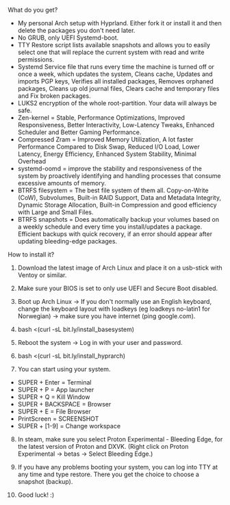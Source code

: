 What do you get?

- My personal Arch setup with Hyprland. Either fork it or install it and then delete the packages you don't need later.
- No GRUB, only UEFI Systemd-boot.
- TTY Restore script lists available snapshots and allows you to easily select one that will replace the current system with read and write permissions.
- Systemd Service file that runs every time the machine is turned off or once a week, which updates the system, Cleans cache, Updates and imports PGP keys, Verifies all installed packages, Removes orphaned packages, Cleans up old journal files, Clears cache and temporary files and Fix broken packages.
- LUKS2 encryption of the whole root-partition. Your data will always be safe.
- Zen-kernel = Stable, Performance Optimizations, Improved Responsiveness, Better Interactivity, Low-Latency Tweaks, Enhanced Scheduler and Better Gaming Performance.
- Compressed Zram = Improved Memory Utilization, A lot faster Performance Compared to Disk Swap, Reduced I/O Load, Lower Latency, Energy Efficiency, Enhanced System Stability, Minimal Overhead
- systemd-oomd = improve the stability and responsiveness of the system by proactively identifying and handling processes that consume excessive amounts of memory.
- BTRFS filesystem = The best file system of them all. Copy-on-Write (CoW), Subvolumes, Built-in RAID Support, Data and Metadata Integrity, Dynamic Storage Allocation, Built-in Compression and good efficiency with Large and Small Files.
- BTRFS snapshots = Does automatically backup your volumes based on a weekly schedule and every time you install/updates a package. Efficient backups with quick recovery, if an error should appear after updating bleeding-edge packages.

How to install it?

1. Download the latest image of Arch Linux and place it on a usb-stick with Ventoy or similar.

2. Make sure your BIOS is set to only use UEFI and Secure Boot disabled.

3. Boot up Arch Linux -> If you don't normally use an English keyboard, change the keyboard layout with loadkeys (eg loadkeys no-latin1 for Norwegian) -> make sure you have internet (ping google.com).

4. bash <(curl -sL bit.ly/install_basesystem)

5. Reboot the system -> Log in with your user and password.

6. bash <(curl -sL bit.ly/install_hyprarch)

7. You can start using your system.

- SUPER + Enter = Terminal 
- SUPER + P = App launcher 
- SUPER + Q = Kill Window
- SUPER + BACKSPACE = Browser 
- SUPER + E = File Browser 
- PrintScreen = SCREENSHOT 
- SUPER + [1-9] = Change workspace

8. In steam, make sure you select Proton Experimental - Bleeding Edge, for the latest version of Proton and DXVK. (Right click on Proton Experimental -> betas -> Select Bleeding Edge.)

9. If you have any problems booting your system, you can log into TTY at any time and type restore. There you get the choice to choose a snapshot (backup).
   
11. Good luck! :)
